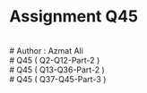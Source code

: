 # Assignment Q45
<br>
# Author : Azmat Ali
<br>
# Q45 ( Q2-Q12-Part-2 )
<br>
# Q45 ( Q13-Q36-Part-2 )
<br>
# Q45 ( Q37-Q45-Part-3 )
